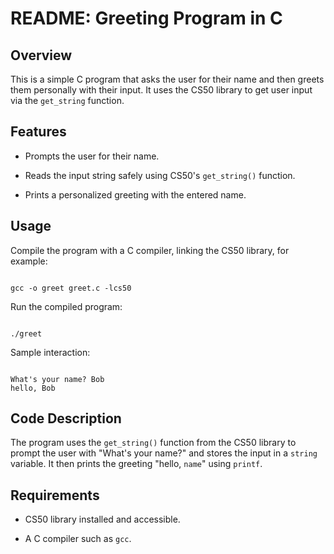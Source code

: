 # README: Greeting Program in C



## Overview

This is a simple C program that asks the user for their name and then greets them personally with their input. It uses the CS50 library to get user input via the `get_string` function.

## Features

- Prompts the user for their name.

- Reads the input string safely using CS50's `get_string()` function.

- Prints a personalized greeting with the entered name.

## Usage

Compile the program with a C compiler, linking the CS50 library, for example:

```

gcc -o greet greet.c -lcs50

```

Run the compiled program:

```

./greet

```

Sample interaction:

```

What's your name? Bob
hello, Bob

```

## Code Description

The program uses the `get_string()` function from the CS50 library to prompt the user with "What's your name?" and stores the input in a `string` variable. It then prints the greeting "hello, `name`" using `printf`.

## Requirements

- CS50 library installed and accessible.

- A C compiler such as `gcc`.
